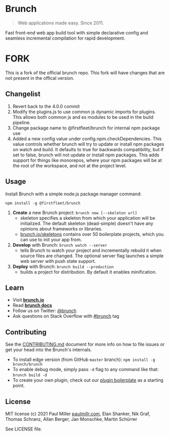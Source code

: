 # Brunch

> Web applications made easy. Since 2011.

Fast front-end web app build tool with simple declarative config and seamless incremental compilation for rapid development.

# FORK

This is a fork of the official brunch repo. This fork will have changes that are not present in the offical version.

## Changelist
1. Revert back to the 4.0.0 commit
2. Modify the plugins.js to use common js dynamic imports for plugins. This allows both common js and es modules to be used in the build pipeline.
3. Change package name to @firstfleet/brunch for internal npm package use
4. Added a new config value under config.npm.checkDependencies. This value controls whether brunch will try to update or install npm packages on watch and build. It defaults to true for backwards compatibility, but if set to false, brunch will not update or install npm packages. This adds support for things like monorepos, where your npm packages will be at the root of the workspace, and not at the project level.

## Usage

Install Brunch with a simple node.js package manager command:

    npm install -g @firstfleet/brunch

1. **Create** a new Brunch project: `brunch new [--skeleton url]`
    - skeleton specifies a skeleton from which your application will be initialized.
    The default skeleton (dead-simple) doesn't have any opinions about frameworks or libraries.
    - [brunch.io/skeletons](https://brunch.io/skeletons) contains over 50
    boilerplate projects, which you can use to init your app from.
2. **Develop** with Brunch: `brunch watch --server`
    - tells Brunch to watch your project and incrementally rebuild it when source files are changed.
    The optional server flag launches a simple web server with push state support.
3. **Deploy** with Brunch: `brunch build --production`
    - builds a project for distribution. By default it enables minification.

## Learn

- Visit [**brunch.io**](https://brunch.io)
- Read [**brunch docs**](https://brunch.io/docs/getting-started)
- Follow us on Twitter: [@brunch](https://twitter.com/brunch)
- Ask questions on Stack Overflow with [#brunch](https://stackoverflow.com/questions/tagged/brunch) tag

## Contributing

See the [CONTRIBUTING.md](https://github.com/brunch/brunch/blob/master/CONTRIBUTING.md) document for more info on how to file issues or get your head into the Brunch's internals.

- To install edge version (from GitHub `master` branch): `npm install -g brunch/brunch`
- To enable debug mode, simply pass `-d` flag to any command like that: `brunch build -d`
- To create your own plugin, check out our [plugin boilerplate](https://github.com/brunch/brunch-boilerplate-plugin) as a starting point.

## License

MIT license (c) 2021 Paul Miller [paulmillr.com](https://paulmillr.com), Elan Shanker,
Nik Graf, Thomas Schranz, Allan Berger, Jan Monschke, Martin Schürrer

See LICENSE file.
